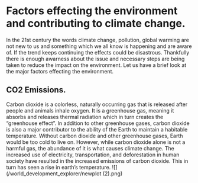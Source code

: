 # Factors effecting the environment and contributing to climate change.
In the 21st century the words climate change, pollution, global warming are not new to us and something which we all know is happening and are aware of. If the trend keeps continuing the effects could be disastrous. Thankfully there is enough awarness about the issue and necessary steps are being taken to reduce the impact on the environment. Let us have a brief look at the major factors effecting the environment.
## CO2 Emissions.
Carbon dioxide is a colorless, naturally occurring gas that is released after people and animals inhale oxygen. It is a greenhouse gas, meaning it absorbs and releases thermal radiation which in turn creates the “greenhouse effect”. In addition to other greenhouse gases, carbon dioxide is also a major contributor to the ability of the Earth to maintain a habitable temperature. Without carbon dioxide and other greenhouse gases, Earth would be too cold to live on. However, while carbon dioxide alone is not a harmful gas, the abundance of it is what causes climate change. The increased use of electricity, transportation, and deforestation in human society have resulted in the increased emissions of carbon dioxide. This in turn has seen a rise in earth’s temperature.
![](/world_development_explorer/newplot (2).png)
